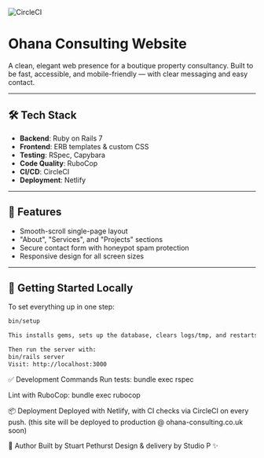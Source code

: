 ![CircleCI](https://circleci.com/gh/stuartpet/ohana_site.svg?style=shield)

# Ohana Consulting Website

A clean, elegant web presence for a boutique property consultancy. Built to be fast, accessible, and mobile-friendly — with clear messaging and easy contact.

---

## 🛠 Tech Stack

- **Backend**: Ruby on Rails 7
- **Frontend**: ERB templates & custom CSS
- **Testing**: RSpec, Capybara
- **Code Quality**: RuboCop
- **CI/CD**: CircleCI
- **Deployment**: Netlify

---

## 🚀 Features

- Smooth-scroll single-page layout
- "About", "Services", and "Projects" sections
- Secure contact form with honeypot spam protection
- Responsive design for all screen sizes

---

## 🧪 Getting Started Locally

To set everything up in one step:

```bash
bin/setup

This installs gems, sets up the database, clears logs/tmp, and restarts the Rails server.

Then run the server with:
bin/rails server
Visit: http://localhost:3000
```

✅ Development Commands
Run tests:
bundle exec rspec

Lint with RuboCop:
bundle exec rubocop

📦 Deployment
Deployed with Netlify, with CI checks via CircleCI on every push. (this site will be deployed to production @ ohana-consulting.co.uk soon) 

👤 Author
Built by Stuart Pethurst
Design & delivery by Studio P ✨
